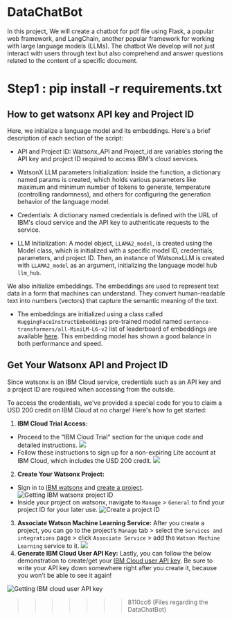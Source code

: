 # DataChatBot
In this project, We will create a chatbot for pdf file using Flask, a popular web framework, and LangChain, another popular framework for working with large language models (LLMs). The chatbot  We develop will not just interact with users through text but also comprehend and answer questions related to the content of a specific document.

**Step1** : pip install -r requirements.txt
=======
## How to get watsonx API key and Project ID

Here, we initialize a language model and its embeddings. Here's a brief description of each section of the script:

- API and Project ID: Watsonx_API and Project_id are variables storing the API key and project ID required to access IBM's cloud services.


- WatsonX LLM parameters Initialization: Inside the function, a dictionary named params is created, which holds various parameters like maximum and minimum number of tokens to generate, temperature (controlling randomness), and others for configuring the generation behavior of the language model.

- Credentials: A dictionary named credentials is defined with the URL of IBM's cloud service and the API key to authenticate requests to the service.
- LLM Initialization: A model object, `LLAMA2_model`, is created using the Model class, which is initialized with a specific model ID, credentials, parameters, and project ID. Then, an instance of WatsonxLLM is created with `LLAMA2_model` as an argument, initializing the language model hub `llm_hub`.


We also initialize embeddings. The embeddings are used to represent text data in a form that machines can understand. They convert human-readable text into numbers (vectors) that capture the semantic meaning of the text.

- The embeddings are initialized using a class called `HuggingFaceInstructEmbeddings` pre-trained model named `sentence-transformers/all-MiniLM-L6-v2` list of leaderboard of embeddings are available [here](https://huggingface.co/spaces/mteb/leaderboard). This embedding model has shown a good balance in both performance and speed.

## Get Your Watsonx API and Project ID
Since watsonx is an IBM Cloud service, credentials such as an API key and a project ID are required when accessing from the outside. 

To access the credentials, we've provided a special code for you to claim a USD 200 credit on IBM Cloud at no charge! Here's how to get started:
1. **IBM Cloud Trial Access:**
- Proceed to the "IBM Cloud Trial" section for the unique code and detailed instructions.
![](https://cf-courses-data.s3.us.cloud-object-storage.appdomain.cloud/IBMSkillsNetwork-GPXX0XPBEN/ezgif.com-video-to-gif-converted.gif)
- Follow these instructions to sign up for a non-expiring Lite account at IBM Cloud, which includes the USD 200 credit.
![](https://cf-courses-data.s3.us.cloud-object-storage.appdomain.cloud/IBMSkillsNetwork-GPXX0XPBEN/ezgif.com-video-to-gif-converted%20%281%29.gif)
2. **Create Your Watsonx Project:**
- Sign in to [IBM watsonx](https://dataplatform.cloud.ibm.com/registration/stepone?utm_source=skills_network&utm_content=in_lab_content_link&utm_id=Lab-test1_v1_1702536549&context=wx&apps=data_science_experience%2Cwatson_data_platform%2Ccos) and [create a project](https://dataplatform.cloud.ibm.com/projects/?utm_source=skills_network&utm_content=in_lab_content_link&utm_id=Lab-test1_v1_1702536549&context=wx).
![Getting IBM watsonx project ID](https://cf-courses-data.s3.us.cloud-object-storage.appdomain.cloud/IBMSkillsNetwork-GPXX0PPIEN/createProject.gif)
- Inside your project on watsonx, navigate to `Manage` > `General` to find your project ID for your later use.
![Create a project ID](https://cf-courses-data.s3.us.cloud-object-storage.appdomain.cloud/IBMSkillsNetwork-GPXX0XPBEN/id.gif)
3. **Associate Watson Machine Learning Service:**
After you create a project, you can go to the project’s `Manage` tab > select the `Services and integrations` page > click `Associate Service` > add the `Watson Machine Learning` service to it.
![](https://cf-courses-data.s3.us.cloud-object-storage.appdomain.cloud/IBMSkillsNetwork-GPXX0PPIEN/associate.gif)
4. **Generate IBM Cloud User API Key:**
Lastly, you can follow the below demonstration to create/get your [IBM Cloud user API key](https://cloud.ibm.com/iam/apikeys?utm_source=skills_network&utm_content=in_lab_content_link&utm_id=Lab-test1_v1_1702536549). Be sure to write your API key down somewhere right after you create it, because you won’t be able to see it again!

![Getting IBM cloud user API key](https://cf-courses-data.s3.us.cloud-object-storage.appdomain.cloud/IBMSkillsNetwork-GPXX0PPIEN/ezgif.com-video-to-gif.gif)
>>>>>>> 8110cc6 (Files regarding the DataChatBot)
